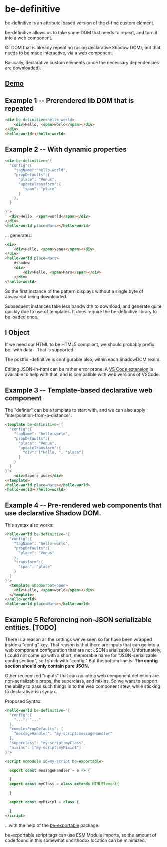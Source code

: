# be-definitive

be-definitive is an attribute-based version of the [d-fine](https://github.com/bahrus/d-fine) custom element.

be-definitive allows us to take some DOM that needs to repeat, and turn it into a web component.

Or DOM that is already repeating (using declarative Shadow DOM), but that needs to be made interactive, via a web component.

Basically, declarative custom elements (once the necessary dependencies are downloaded).

## [Demo](https://codepen.io/bahrus/pen/VwzPwmv)

## Example 1 -- Prerendered lib DOM that is repeated

```html
<div be-definitive=hello-world>
    <div>Hello, <span>world</span></div>
</div>
<hello-world></hello-world>
```

## Example 2 -- With dynamic properties

```html
<div be-definitive='{
  "config":{
    "tagName":"hello-world",
    "propDefaults":{
      "place": "Venus",
      "updateTransform":{
        "span": "place"
      }
    },
  }

}'>
  <div>Hello, <span>world</span></div>
</div>
<hello-world place=Mars></hello-world>
```

... generates:

```html
<div>
    <div>Hello, <span>Venus</span></div>
</div>
<hello-world place=Mars>
    #shadow
    <div>
        <div>Hello, <span>Mars</span></div>
    </div>
</hello-world>
```

So the first instance of the pattern displays without a single byte of Javascript being downloaded.  

Subsequent instances take less bandwidth to download, and generate quite quickly due to use of templates.  It does require the be-definitive library to be loaded once.

## I Object

If we need our HTML to be HTML5 compliant, we should probably prefix be- with data-.  That is supported.

The postfix -definitive is configurable also, within each ShadowDOM realm.

Editing JSON-in-html can be rather error prone.  A [VS Code extension](https://marketplace.visualstudio.com/items?itemName=andersonbruceb.json-in-html) is available to help with that, and is compatible with web versions of VSCode.

## Example 3 -- Template-based declarative web component

The "definer" can be a template to start with, and we can also apply "interpolation-from-a-distance":

```html
<template be-definitive='{
  "config":{
    "tagName": "hello-world",
    "propDefaults":{
      "place": "Venus",
      "updateTransform":{
        "div": ["Hello, ", "place"]
      }
    }
  }
}'>
    <div>Sapere aude</div>
</template>
<hello-world place=Mars></hello-world>
<hello-world></hello-world>
```

## Example 4 -- Pre-rendered web components that use declarative Shadow DOM.

This syntax also works:

```html
<hello-world be-definitive='{
  "config":{
    "tagName": "hello-world",
    "propDefaults":{
      "place": "Venus"
    },
    "transform":{
      "span": "place"
    }
  }
}'>
  <template shadowroot=open>
    <div>Hello, <span>world</span></div>
  </template>
</hello-world>
<hello-world place=Mars></hello-world>
```

## Example 5 Referencing non-JSON serializable entities. [TODO]

There is a reason all the settings we've seen so far have been wrapped inside a "config" key.  That reason is that there are inputs that can go into a web component configuration that are not JSON serializable.  Unfortunately, I could not come up with a short, memorable name for "JSON-serializable config section", so I stuck with "config." But the bottom line is:  **The config section should only contain pure JSON.**

Other recognized "inputs" that can go into a web component definition are non-serializable props, the superclass, and mixins.  So we want to support the ability to pass such things in to the web component stew, while sticking to declarative-ish syntax.

Proposed Syntax:

```html
<hello-world be-definitive='{
  "config":{
    "...": "..."
  },
  "complexPropDefaults": {
    "messageHandler": "my-script:messageHandler"
  },
  "superclass": "my-script:myClass",
  "mixins": ["my-script:myMixin1"]
}'>

<script nomodule id=my-script be-exportable>

  export const messageHandler = e => {

  }
  export const myClass = class extends HTMLElement{

  }

  export const myMixin1 = class {

  }
</script>
```

...with the help of the [be-exportable](https://github.com/bahrus/be-exportable) package.

be-exportable script tags can use ESM Module imports, so the amount of code found in this somewhat unorthodox location can be minimized.






